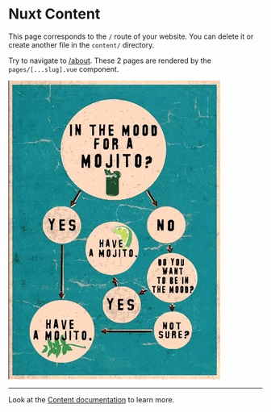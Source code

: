 # Nuxt Content

This page corresponds to the `/` route of your website. You can delete it or create another file in the `content/` directory.

Try to navigate to [/about](/about). These 2 pages are rendered by the `pages/[...slug].vue` component.

![Time for Mojito?](/mojito-time.webp)

---

Look at the [Content documentation](https://content.nuxtjs.org/) to learn more.
